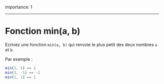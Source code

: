 importance: 1

---

# Fonction min(a, b)

Ecrivez une fonction `min(a, b)` qui renvoie le plus petit des deux nombres `a` et `b`.

Par exemple :

```js
min(2, 5) == 2
min(3, -1) == -1
min(1, 1) == 1
```

